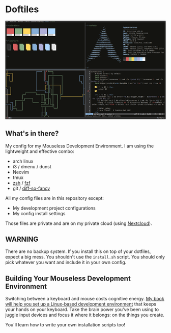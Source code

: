 #  Doftiles

[![Phantas0s rice](screen_780.png)](screen.png)

## What's in there?

My config for my Mouseless Development Environment.
I am using the lightweight and effective combo:

* arch linux
* i3 / dmenu / dunst
* Neovim
* tmux
* [zsh](https://thevaluable.dev/zsh-install-configure/) / [fzf](https://github.com/junegunn/fzf)
* git / [diff-so-fancy](https://github.com/so-fancy/diff-so-fancy)

All my config files are in this repository except:

* My development project configurations
* My config install settings

Those files are private and are on my private cloud (using [Nextcloud](https://nextcloud.com/)).

## WARNING

There are no backup system. If you install this on top of your dotfiles, expect a big mess.
You shouldn't use the `install.sh` script. You should only pick whatever you want and include it in your own config.

## Building Your Mouseless Development Environment

Switching between a keyboard and mouse costs cognitive energy. [My book will help you set up a Linux-based development environment](https://themouseless.dev) that keeps your hands on your keyboard. Take the brain power you've been using to juggle input devices and focus it where it belongs: on the things you create.

You'll learn how to write your own installation scripts too!
